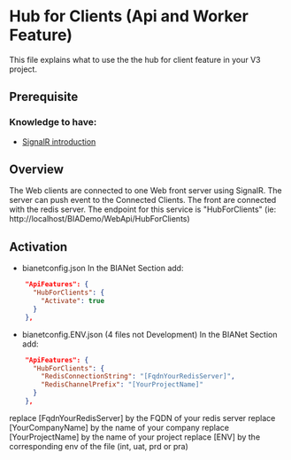 # Hub for Clients (Api and Worker Feature)
This file explains what to use the the hub for client feature in your V3 project.

## Prerequisite

### Knowledge to have:
* [SignalR introduction](https://docs.microsoft.com/fr-fr/aspnet/signalr/overview/getting-started/introduction-to-signalr)

## Overview
The Web clients are connected to one Web front server using SignalR.
The server can push event to the Connected Clients.
The front are connected with the redis server.
The endpoint for this service is "HubForClients" (ie: http://localhost/BIADemo/WebApi/HubForClients)

## Activation
* bianetconfig.json
In the BIANet Section add:
```Json
    "ApiFeatures": {
      "HubForClients": {
        "Activate": true
      }
    },
```
* bianetconfig.ENV.json (4 files not Development)
In the BIANet Section add:
```Json
    "ApiFeatures": {
      "HubForClients": {
        "RedisConnectionString": "[FqdnYourRedisServer]",
        "RedisChannelPrefix": "[YourProjectName]"
      }
    },
```
replace [FqdnYourRedisServer] by the FQDN of your redis server
replace [YourCompanyName] by the name of your company
replace [YourProjectName] by the name of your project
replace [ENV] by the corresponding env of the file (int, uat, prd or pra)

